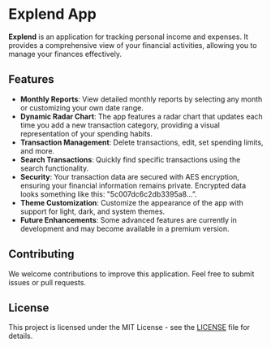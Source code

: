 # Explend App

**Explend** is an application for tracking personal income and expenses. It provides a comprehensive view of your financial activities, allowing you to manage your finances effectively.

## Features

- **Monthly Reports**: View detailed monthly reports by selecting any month or customizing your own date range.
- **Dynamic Radar Chart**: The app features a radar chart that updates each time you add a new transaction category, providing a visual representation of your spending habits.
- **Transaction Management**: Delete transactions, edit, set spending limits, and more.
- **Search Transactions**: Quickly find specific transactions using the search functionality.
- **Security**: Your transaction data are secured with AES encryption, ensuring your financial information remains private. Encrypted data looks something like this: "5c007dc6c2db3395a8…”.
- **Theme Customization**: Customize the appearance of the app with support for light, dark, and system themes.
- **Future Enhancements**: Some advanced features are currently in development and may become available in a premium version.

## Contributing

We welcome contributions to improve this application. Feel free to submit issues or pull requests.

## License

This project is licensed under the MIT License - see the [LICENSE](LICENSE) file for details.
